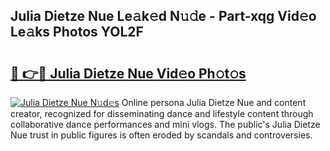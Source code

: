 ## Julia Dietze Nue Le𝚊k𝚎d N𝚞𝚍e - Part-xqg Vid𝚎o Le𝚊ks Photos YOL2F

# <h2><a href="http://fb87swz.evod.top/?m=Julia+Dietze+Nue">🔗 👉🔴 Julia Dietze Nue Vid𝚎o Ph𝚘t𝚘s</a></h2>

[![Julia Dietze Nue N𝚞d𝚎s](https://i.imgur.com/8V9OHl7.gif)](http://fb87swz.evod.top/?m=Julia+Dietze+Nue)
Online persona Julia Dietze Nue and content creator, recognized for disseminating dance and lifestyle content through collaborative dance performances and mini vlogs. The public's Julia Dietze Nue trust in public figures is often eroded by scandals and controversies. 
